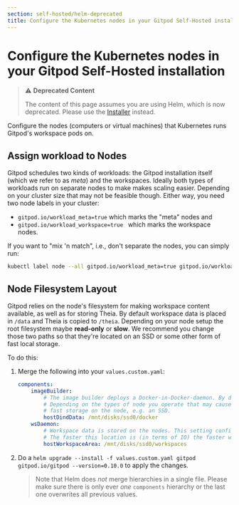 ```yaml
---
section: self-hosted/helm-deprecated
title: Configure the Kubernetes nodes in your Gitpod Self-Hosted installation
---
```


# Configure the Kubernetes nodes in your Gitpod Self-Hosted installation

> ⚠️ **Deprecated Content**
>
> The content of this page assumes you are using Helm, which is now deprecated. Please use the [Installer](../../latest) instead.

Configure the nodes (computers or virtual machines) that Kubernetes runs Gitpod's workspace pods on.

## Assign workload to Nodes

Gitpod schedules two kinds of workloads: the Gitpod installation itself (which we refer to as _meta_) and the workspaces. Ideally both types of workloads run on separate nodes to make makes scaling easier.
Depending on your cluster size that may not be feasible though. Either way, you need two node labels in your cluster:

-   `gitpod.io/workload_meta=true` which marks the "meta" nodes and
-   `gitpod.io/workload_workspace=true ` which marks the workspace nodes.

If you want to "mix 'n match", i.e., don't separate the nodes, you can simply run:

```bash
kubectl label node --all gitpod.io/workload_meta=true gitpod.io/workload_workspace=true
```

## Node Filesystem Layout

Gitpod relies on the node's filesystem for making workspace content available, as well as for storing Theia. By default workspace data is placed in `/data` and Theia is copied to `/theia`. Depending on your node setup the root filesystem maybe **read-only** or **slow**.
We recommend you change those two paths so that they're located on an SSD or some other form of fast local storage.

To do this:

1.  Merge the following into your `values.custom.yaml`:
    ```yaml
    components:
        imageBuilder:
            # The image builder deploys a Docker-in-Docker-daemon. By default that Docker daemon works in an empty-dir on the node.
            # Depending on the types of node you operate that may cause image builds to fail or not perform well. We recommend you give the Docker daemon
            # fast storage on the node, e.g. an SSD.
            hostDindData: /mnt/disks/ssd0/docker
        wsDaemon:
            # Workspace data is stored on the nodes. This setting configures where on the node the workspace data lives.
            # The faster this location is (in terms of IO) the faster workspaces will initialize.
            hostWorkspaceArea: /mnt/disks/ssd0/workspaces
    ```
2.  Do a `helm upgrade --install -f values.custom.yaml gitpod gitpod.io/gitpod --version=0.10.0` to apply the changes.

    > Note that Helm does _not_ merge hierarchies in a single file. Please make sure there is only ever _one_ `components` hierarchy or the last one overwrites all previous values.
